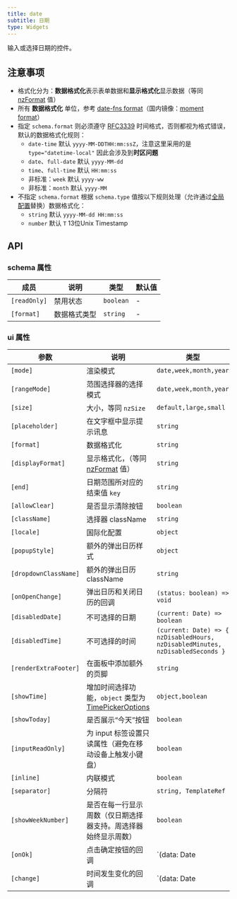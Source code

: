 ```yaml
---
title: date
subtitle: 日期
type: Widgets
---
```


输入或选择日期的控件。

## 注意事项

- 格式化分为：**数据格式化**表示表单数据和**显示格式化**显示数据（等同 [nzFormat](https://ng.ant.design/components/date-picker/zh#api) 值）
- 所有 **数据格式化** 单位，参考 [date-fns format](https://date-fns.org/v1.29.0/docs/format)（国内镜像：[moment format](http://momentjs.cn/docs/#/displaying/format/)）
- 指定 `schema.format` 则必须遵守 [RFC3339](https://tools.ietf.org/html/rfc3339#section-5.6) 时间格式，否则都视为格式错误，默认的数据格式化规则：
  - `date-time` 默认 `yyyy-MM-DDTHH:mm:ssZ`，注意这里采用的是 `type="datetime-local"` 因此会涉及到**时区问题**
  - `date`、`full-date` 默认 `yyyy-MM-dd`
  - `time`、`full-time` 默认 `HH:mm:ss`
  - 非标准：`week` 默认 `yyyy-ww`
  - 非标准：`month` 默认 `yyyy-MM`
- 不指定 `schema.format` 根据 `schema.type` 值按以下规则处理（允许通过[全局配置](/docs/global-config)替换）数据格式化：
  - `string` 默认 `yyyy-MM-dd HH:mm:ss`
  - `number` 默认 `T` 13位Unix Timestamp

## API

### schema 属性

| 成员 | 说明 | 类型 | 默认值 |
|----|----|----|-----|
| `[readOnly]` | 禁用状态 | `boolean` | - |
| `[format]` | 数据格式类型 | `string` | - |

### ui 属性

| 参数 | 说明 | 类型 | 默认值 |
|----|----|----|-----|
| `[mode]` | 渲染模式 | `date,week,month,year` | `date` |
| `[rangeMode]` | 范围选择器的选择模式 | `date,week,month,year` | `date` |
| `[size]` | 大小，等同 `nzSize` | `default,large,small` | - |
| `[placeholder]` | 在文字框中显示提示讯息 | `string` | - |
| `[format]` | 数据格式化 | `string` | - |
| `[displayFormat]` | 显示格式化，（等同 [nzFormat](https://ng.ant.design/components/date-picker/zh#api) 值） | `string` | `yyyy-MM-dd HH:mm:ss` |
| `[end]` | 日期范围所对应的结束值 `key` | `string` | - |
| `[allowClear]` | 是否显示清除按钮 | `boolean` | `true` |
| `[className]` | 选择器 className | `string` | - |
| `[locale]` | 国际化配置 | `object` | - |
| `[popupStyle]` | 额外的弹出日历样式 | `object` | - |
| `[dropdownClassName]` | 额外的弹出日历 className | `string` | - |
| `[onOpenChange]` | 弹出日历和关闭日历的回调 | `(status: boolean) => void` | - |
| `[disabledDate]` | 不可选择的日期 | `(current: Date) => boolean` | - |
| `[disabledTime]` | 不可选择的时间 | `(current: Date) => { nzDisabledHours, nzDisabledMinutes, nzDisabledSeconds }` | - |
| `[renderExtraFooter]` | 在面板中添加额外的页脚 | `string` | - |
| `[showTime]` | 增加时间选择功能，`object` 类型为 [TimePickerOptions](https://ng.ant.design/components/time-picker/en#api) | `object,boolean` | `true` |
| `[showToday]` | 是否展示“今天”按钮 | `boolean` | `true` |
| `[inputReadOnly]` | 为 input 标签设置只读属性（避免在移动设备上触发小键盘） | `boolean` | `false` |
| `[inline]` | 内联模式 | `boolean` | `false` |
| `[separator]` | 分隔符 | `string, TemplateRef` | `'~'` |
| `[showWeekNumber]` | 是否在每一行显示周数（仅日期选择器支持。周选择器始终显示周数） | `boolean` | `false` |
| `[onOk]` | 点击确定按钮的回调 | `(data: Date | Date[]) => void` | - |
| `[change]` | 时间发生变化的回调 | `(data: Date | Date[]) => void` | - |
